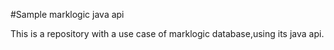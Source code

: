 #Sample marklogic java api

This is a repository with a use case of marklogic database,using its java api.
